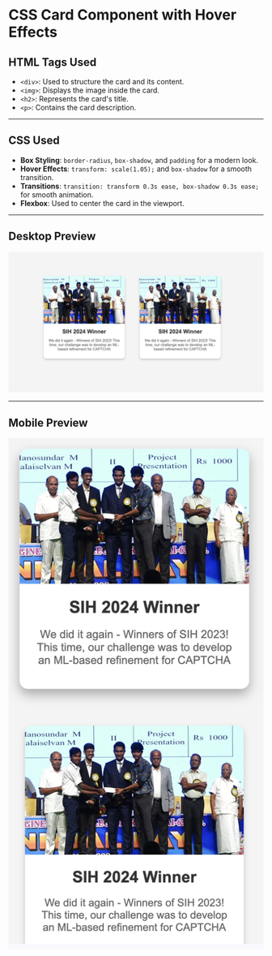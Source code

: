 # CSS Card Component with Hover Effects


## HTML Tags Used
- `<div>`: Used to structure the card and its content.
- `<img>`: Displays the image inside the card.
- `<h2>`: Represents the card's title.
- `<p>`: Contains the card description.

---

## CSS Used
- **Box Styling**: `border-radius`, `box-shadow`, and `padding` for a modern look.
- **Hover Effects**: `transform: scale(1.05);` and `box-shadow` for a smooth transition.
- **Transitions**: `transition: transform 0.3s ease, box-shadow 0.3s ease;` for smooth animation.
- **Flexbox**: Used to center the card in the viewport.

---

## Desktop Preview
![Portfolio Website Preview](assets/desktop-View.png)

---

## Mobile Preview
![Portfolio Website Preview](assets/mobile-View.png)

